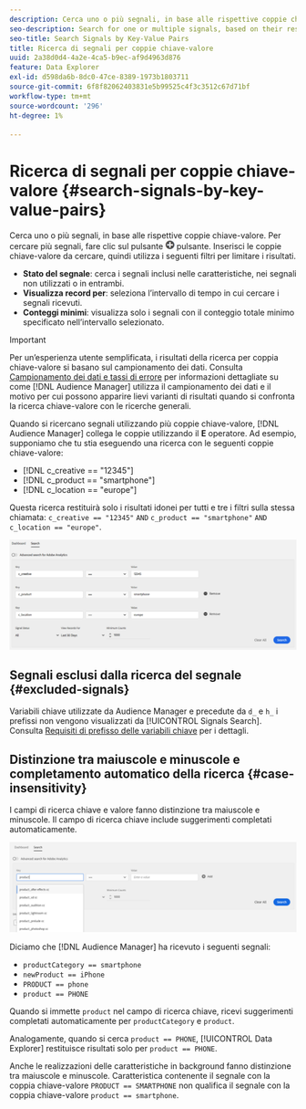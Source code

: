 ```yaml
---
description: Cerca uno o più segnali, in base alle rispettive coppie chiave-valore.
seo-description: Search for one or multiple signals, based on their respective key-value pairs.
seo-title: Search Signals by Key-Value Pairs
title: Ricerca di segnali per coppie chiave-valore
uuid: 2a38d0d4-4a2e-4ca5-b9ec-af9d4963d876
feature: Data Explorer
exl-id: d598da6b-8dc0-47ce-8389-1973b1803711
source-git-commit: 6f8f82062403831e5b99525c4f3c3512c67d71bf
workflow-type: tm+mt
source-wordcount: '296'
ht-degree: 1%

---
```


# Ricerca di segnali per coppie chiave-valore {#search-signals-by-key-value-pairs}

Cerca uno o più segnali, in base alle rispettive coppie chiave-valore.
Per cercare più segnali, fare clic sul pulsante ![Aggiungi](assets/icon_add.png) pulsante. Inserisci le coppie chiave-valore da cercare, quindi utilizza i seguenti filtri per limitare i risultati.

* **Stato del segnale**: cerca i segnali inclusi nelle caratteristiche, nei segnali non utilizzati o in entrambi.
* **Visualizza record per**: seleziona l’intervallo di tempo in cui cercare i segnali ricevuti.
* **Conteggi minimi**: visualizza solo i segnali con il conteggio totale minimo specificato nell’intervallo selezionato.

>[!IMPORTANT]
>
>Per un’esperienza utente semplificata, i risultati della ricerca per coppia chiave-valore si basano sul campionamento dei dati. Consulta [Campionamento dei dati e tassi di errore](/help/using/reporting/report-sampling.md) per informazioni dettagliate su come [!DNL Audience Manager] utilizza il campionamento dei dati e il motivo per cui possono apparire lievi varianti di risultati quando si confronta la ricerca chiave-valore con le ricerche generali.

Quando si ricercano segnali utilizzando più coppie chiave-valore, [!DNL Audience Manager] collega le coppie utilizzando il **E** operatore. Ad esempio, supponiamo che tu stia eseguendo una ricerca con le seguenti coppie chiave-valore:

* [!DNL c_creative == "12345"]
* [!DNL c_product == "smartphone"]
* [!DNL c_location == "europe"]

Questa ricerca restituirà solo i risultati idonei per tutti e tre i filtri sulla stessa chiamata: `c_creative == "12345"` `AND` `c_product == "smartphone"` `AND` `c_location == "europe"`.

![](assets/signals-search.png)

## Segnali esclusi dalla ricerca del segnale {#excluded-signals}

Variabili chiave utilizzate da Audience Manager e precedute da `d_` e `h_` i prefissi non vengono visualizzati da [!UICONTROL Signals Search]. Consulta [Requisiti di prefisso delle variabili chiave](../../traits/trait-variable-prefixes.md) per i dettagli.

## Distinzione tra maiuscole e minuscole e completamento automatico della ricerca {#case-insensitivity}

I campi di ricerca chiave e valore fanno distinzione tra maiuscole e minuscole. Il campo di ricerca chiave include suggerimenti completati automaticamente.

![](assets/signal-search-suggestions.png)

Diciamo che [!DNL Audience Manager] ha ricevuto i seguenti segnali:

* `productCategory == smartphone`
* `newProduct == iPhone`
* `PRODUCT == phone`
* `product == PHONE`

Quando si immette `product` nel campo di ricerca chiave, ricevi suggerimenti completati automaticamente per `productCategory` e `product`.

Analogamente, quando si cerca `product == PHONE`, [!UICONTROL Data Explorer] restituisce risultati solo per `product == PHONE`.

Anche le realizzazioni delle caratteristiche in background fanno distinzione tra maiuscole e minuscole. Caratteristica contenente il segnale con la coppia chiave-valore `PRODUCT == SMARTPHONE` non qualifica il segnale con la coppia chiave-valore `product == smartphone`.
